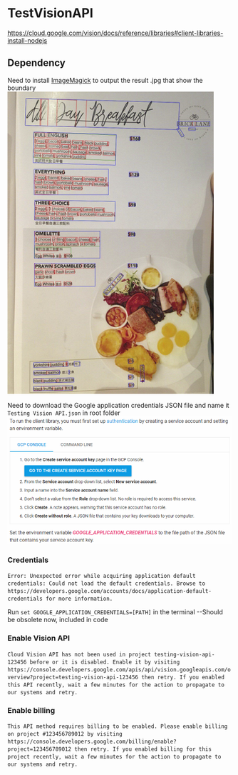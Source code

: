 # TestVisionAPI
https://cloud.google.com/vision/docs/reference/libraries#client-libraries-install-nodejs

## Dependency
Need to install [ImageMagick](http://www.imagemagick.org/script/download.php) to output the result .jpg that show the boundary
![alt text](https://raw.githubusercontent.com/jasonycw/TestVisionAPI/master/screenshots/sampleOutput.png)


Need to download the Google application credentials JSON file and name it `Testing Vision API.json` in root folder
[![alt text](https://raw.githubusercontent.com/jasonycw/TestVisionAPI/master/screenshots/setupAuthintication.png)](https://cloud.google.com/vision/docs/libraries#client-libraries-install-nodejs)


### Credentials
`Error: Unexpected error while acquiring application default credentials: Could not load the default credentials. Browse to https://developers.google.com/accounts/docs/application-default-credentials for more information.`

Run `set GOOGLE_APPLICATION_CREDENTIALS=[PATH]` in the terminal --Should be obsolete now, included in code

### Enable Vision API
`Cloud Vision API has not been used in project testing-vision-api-123456 before or it is disabled. Enable it by visiting https://console.developers.google.com/apis/api/vision.googleapis.com/overview?project=testing-vision-api-123456 then retry. If you enabled this API recently, wait a few minutes for the action to propagate to our systems and retry.`

### Enable billing
`This API method requires billing to be enabled. Please enable billing on project #123456789012 by visiting https://console.developers.google.com/billing/enable?project=123456789012 then retry. If you enabled billing for this project recently, wait a few minutes for the action to propagate to our systems and retry.`


